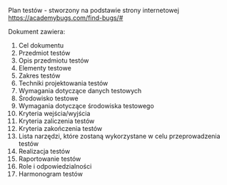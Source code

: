 Plan testów - stworzony na podstawie strony internetowej https://academybugs.com/find-bugs/#

Dokument zawiera:


1.  Cel dokumentu	
2.	Przedmiot testów	
3.	Opis przedmiotu testów	
4.	Elementy testowe	
5.	Zakres testów	
6.	Techniki projektowania testów	
7.	Wymagania dotyczące danych testowych	
8.	Środowisko testowe	
9.	Wymagania dotyczące środowiska testowego	
10.	Kryteria wejścia/wyjścia	
11.	Kryteria zaliczenia testów	
12.	Kryteria zakończenia testów	
13.	Lista narzędzi, które zostaną wykorzystane w celu przeprowadzenia testów	
14.	Realizacja testów	
15.	Raportowanie testów	
16.	Role i odpowiedzialności	
17.	Harmonogram testów	

